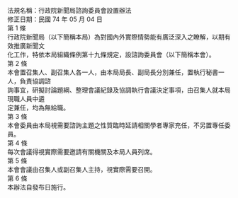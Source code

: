 法規名稱：行政院新聞局諮詢委員會設置辦法  
修正日期：民國 74 年 05 月 04 日  
第 1 條  
行政院新聞局（以下簡稱本局）為對國內外實際情勢能有廣泛深入之瞭解，以期有效推廣新聞文  
化工作，特依本局組織條例第十九條規定，設諮詢委員會（以下簡稱本會）。  
第 2 條  
本會置召集人、副召集人各一人，由本局局長、副局長分別兼任，置執行秘書一人，負責協調諮  
詢事宜，研擬討論題綱、整理會議紀錄及協調執行會議決定事項，由召集人就本局現職人員中遴  
定兼任，均為無給職。  
第 3 條  
本會委員由本局視需要諮詢主題之性質臨時延請相關學者專家充任，不另置專任委員。  
第 4 條  
每次會議得視實際需要邀請有關機關及本局人員列席。  
第 5 條  
本會會議由召集人或副召集人主持，視實際需要召開。  
第 6 條  
本辦法自發布日施行。  


